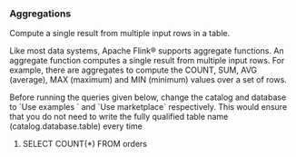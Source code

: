 ### Aggregations
Compute a single result from multiple input rows in a table.

Like most data systems, Apache Flink® supports aggregate functions. 
An aggregate function computes a single result from multiple input rows. 
For example, there are aggregates to compute the COUNT, SUM, AVG (average), MAX (maximum) and MIN (minimum) values over a set of rows.

Before running the queries given below, change the catalog and database to \`Use examples \` and \`Use marketplace\` respectively.
This would ensure that you do not need to write the fully qualified table name (catalog.database.table) every time

1. SELECT COUNT(*) FROM orders
